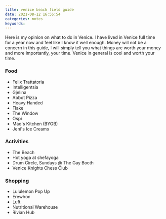 ```yaml
---
title: venice beach field guide
date: 2021-08-12 16:56:54
categories: notes
keywords:
---
```


Here is my opinion on what to do in Venice. I have lived in Venice full time for a year now and feel like I know it well enough.
Money will not be a concern in this guide, I will simply tell you what things are worth your money and more importantly, your time. Venice in general is cool and worth your time.

### Food
* Felix Trattatoria
* Intelligentsia
* Gjelina
* Abbot Pizza
* Heavy Handed
* Flake
* The Window
* Ospi
* Mao's Kitchen (BYOB)
* Jeni's Ice Creams
### Activities
* The Beach
* Hot yoga at shefayoga
* Drum Circle, Sundays @ The Gay Booth
* Venice Knights Chess Club
### Shopping
* Lululemon Pop Up
* Erewhon
* Luft
* Nutritional Warehouse
* Rivian Hub
